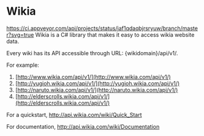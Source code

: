 
# Wikia
https://ci.appveyor.com/api/projects/status/jaf1qdaqbjrsryuw/branch/master?svg=true
Wikia is a C# library that makes it easy to access wikia website data.

Every wiki has its API accessible through URL: {wikidomain}/api/v1/.

For example:

1. [http://www.wikia.com/api/v1/](http://www.wikia.com/api/v1/)
2. [http://yugioh.wikia.com/api/v1/](http://yugioh.wikia.com/api/v1/)
3. [http://naruto.wikia.com/api/v1/](http://naruto.wikia.com/api/v1/)
4. [http://elderscrolls.wikia.com/api/v1/](http://elderscrolls.wikia.com/api/v1/)

For a quickstart, http://api.wikia.com/wiki/Quick_Start

For documentation, http://api.wikia.com/wiki/Documentation
